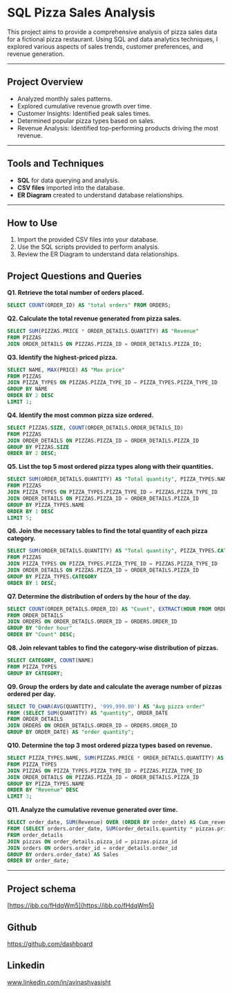 # SQL Pizza Sales Analysis

This project aims to provide a comprehensive analysis of pizza sales data for a fictional pizza restaurant. Using SQL and data analytics techniques, I explored various aspects of sales trends, customer preferences, and revenue generation.

---

## Project Overview

- Analyzed monthly sales patterns.
- Explored cumulative revenue growth over time.
- Customer Insights: Identified peak sales times.
- Determined popular pizza types based on sales.
- Revenue Analysis: Identified top-performing products driving the most revenue.

---

## Tools and Techniques

- **SQL** for data querying and analysis.
- **CSV files** imported into the database.
- **ER Diagram** created to understand database relationships.

---

## How to Use

1. Import the provided CSV files into your database.
2. Use the SQL scripts provided to perform analysis.
3. Review the ER Diagram to understand data relationships.

## Project Questions and Queries

**Q1. Retrieve the total number of orders placed.**
```sql
SELECT COUNT(ORDER_ID) AS "total orders" FROM ORDERS;
```

**Q2. Calculate the total revenue generated from pizza sales.**
```sql
SELECT SUM(PIZZAS.PRICE * ORDER_DETAILS.QUANTITY) AS "Revenue" 
FROM PIZZAS 
JOIN ORDER_DETAILS ON PIZZAS.PIZZA_ID = ORDER_DETAILS.PIZZA_ID;
```

**Q3. Identify the highest-priced pizza.**
```sql
SELECT NAME, MAX(PRICE) AS "Max price" 
FROM PIZZAS 
JOIN PIZZA_TYPES ON PIZZAS.PIZZA_TYPE_ID = PIZZA_TYPES.PIZZA_TYPE_ID 
GROUP BY NAME 
ORDER BY 2 DESC 
LIMIT 1;
```

**Q4. Identify the most common pizza size ordered.**
```sql
SELECT PIZZAS.SIZE, COUNT(ORDER_DETAILS.ORDER_DETAILS_ID) 
FROM PIZZAS 
JOIN ORDER_DETAILS ON PIZZAS.PIZZA_ID = ORDER_DETAILS.PIZZA_ID 
GROUP BY PIZZAS.SIZE 
ORDER BY 2 DESC;
```

**Q5. List the top 5 most ordered pizza types along with their quantities.**
```sql
SELECT SUM(ORDER_DETAILS.QUANTITY) AS "Total quantity", PIZZA_TYPES.NAME AS "Pizza" 
FROM PIZZAS 
JOIN PIZZA_TYPES ON PIZZA_TYPES.PIZZA_TYPE_ID = PIZZAS.PIZZA_TYPE_ID 
JOIN ORDER_DETAILS ON PIZZAS.PIZZA_ID = ORDER_DETAILS.PIZZA_ID 
GROUP BY PIZZA_TYPES.NAME 
ORDER BY 1 DESC 
LIMIT 5;
```

**Q6. Join the necessary tables to find the total quantity of each pizza category.**
```sql
SELECT SUM(ORDER_DETAILS.QUANTITY) AS "Total quantity", PIZZA_TYPES.CATEGORY 
FROM PIZZAS 
JOIN PIZZA_TYPES ON PIZZA_TYPES.PIZZA_TYPE_ID = PIZZAS.PIZZA_TYPE_ID 
JOIN ORDER_DETAILS ON PIZZAS.PIZZA_ID = ORDER_DETAILS.PIZZA_ID 
GROUP BY PIZZA_TYPES.CATEGORY 
ORDER BY 1 DESC;
```

**Q7. Determine the distribution of orders by the hour of the day.**
```sql
SELECT COUNT(ORDER_DETAILS.ORDER_ID) AS "Count", EXTRACT(HOUR FROM ORDER_TIME) AS "Order hour" 
FROM ORDER_DETAILS 
JOIN ORDERS ON ORDER_DETAILS.ORDER_ID = ORDERS.ORDER_ID 
GROUP BY "Order hour" 
ORDER BY "Count" DESC;
```

**Q8. Join relevant tables to find the category-wise distribution of pizzas.**
```sql
SELECT CATEGORY, COUNT(NAME) 
FROM PIZZA_TYPES 
GROUP BY CATEGORY;
```

**Q9. Group the orders by date and calculate the average number of pizzas ordered per day.**
```sql
SELECT TO_CHAR(AVG(QUANTITY), '999,999.00') AS "Avg pizza order" 
FROM (SELECT SUM(QUANTITY) AS "quantity", ORDER_DATE 
FROM ORDER_DETAILS 
JOIN ORDERS ON ORDER_DETAILS.ORDER_ID = ORDERS.ORDER_ID 
GROUP BY ORDER_DATE) AS "order quantity";
```

**Q10. Determine the top 3 most ordered pizza types based on revenue.**
```sql
SELECT PIZZA_TYPES.NAME, SUM(PIZZAS.PRICE * ORDER_DETAILS.QUANTITY) AS "Revenue" 
FROM PIZZA_TYPES 
JOIN PIZZAS ON PIZZA_TYPES.PIZZA_TYPE_ID = PIZZAS.PIZZA_TYPE_ID 
JOIN ORDER_DETAILS ON PIZZAS.PIZZA_ID = ORDER_DETAILS.PIZZA_ID 
GROUP BY PIZZA_TYPES.NAME 
ORDER BY "Revenue" DESC 
LIMIT 3;
```

**Q11. Analyze the cumulative revenue generated over time.**
```sql
SELECT order_date, SUM(Revenue) OVER (ORDER BY order_date) AS Cum_revenue 
FROM (SELECT orders.order_date, SUM(order_details.quantity * pizzas.price) AS Revenue 
FROM order_details 
JOIN pizzas ON order_details.pizza_id = pizzas.pizza_id 
JOIN orders ON orders.order_id = order_details.order_id 
GROUP BY orders.order_date) AS Sales 
ORDER BY order_date;
```
---
## Project schema
[https://ibb.co/fHdqWm5](https://ibb.co/fHdqWm5)

## Github
https://github.com/dashboard

## Linkedin
www.linkedin.com/in/avinashvasisht

